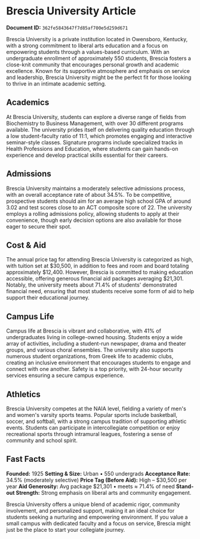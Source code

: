 # Brescia University Article

**Document ID:** `362fe5843647f7d85af700e5d259d671`

Brescia University is a private institution located in Owensboro, Kentucky, with a strong commitment to liberal arts education and a focus on empowering students through a values-based curriculum. With an undergraduate enrollment of approximately 550 students, Brescia fosters a close-knit community that encourages personal growth and academic excellence. Known for its supportive atmosphere and emphasis on service and leadership, Brescia University might be the perfect fit for those looking to thrive in an intimate academic setting.

## Academics
At Brescia University, students can explore a diverse range of fields from Biochemistry to Business Management, with over 30 different programs available. The university prides itself on delivering quality education through a low student-faculty ratio of 11:1, which promotes engaging and interactive seminar-style classes. Signature programs include specialized tracks in Health Professions and Education, where students can gain hands-on experience and develop practical skills essential for their careers.

## Admissions
Brescia University maintains a moderately selective admissions process, with an overall acceptance rate of about 34.5%. To be competitive, prospective students should aim for an average high school GPA of around 3.02 and test scores close to an ACT composite score of 22. The university employs a rolling admissions policy, allowing students to apply at their convenience, though early decision options are also available for those eager to secure their spot.

## Cost & Aid
The annual price tag for attending Brescia University is categorized as high, with tuition set at $30,500, in addition to fees and room and board totaling approximately $12,400. However, Brescia is committed to making education accessible, offering generous financial aid packages averaging $21,301. Notably, the university meets about 71.4% of students' demonstrated financial need, ensuring that most students receive some form of aid to help support their educational journey.

## Campus Life
Campus life at Brescia is vibrant and collaborative, with 41% of undergraduates living in college-owned housing. Students enjoy a wide array of activities, including a student-run newspaper, drama and theater groups, and various choral ensembles. The university also supports numerous student organizations, from Greek life to academic clubs, creating an inclusive environment that encourages students to engage and connect with one another. Safety is a top priority, with 24-hour security services ensuring a secure campus experience.

## Athletics
Brescia University competes at the NAIA level, fielding a variety of men's and women's varsity sports teams. Popular sports include basketball, soccer, and softball, with a strong campus tradition of supporting athletic events. Students can participate in intercollegiate competition or enjoy recreational sports through intramural leagues, fostering a sense of community and school spirit.

## Fast Facts
**Founded:** 1925
**Setting & Size:** Urban • 550 undergrads
**Acceptance Rate:** 34.5% (moderately selective)
**Price Tag (Before Aid):** High – $30,500 per year
**Aid Generosity:** Avg package $21,301 • meets ≈ 71.4% of need
**Stand-out Strength:** Strong emphasis on liberal arts and community engagement.

Brescia University offers a unique blend of academic rigor, community involvement, and personalized support, making it an ideal choice for students seeking a nurturing and empowering environment. If you value a small campus with dedicated faculty and a focus on service, Brescia might just be the place to start your collegiate journey.
